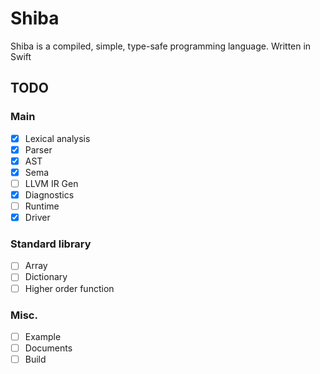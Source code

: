 # Shiba
Shiba is a compiled, simple, type-safe programming language. Written in Swift

## TODO

### Main
- [x] Lexical analysis
- [x] Parser
- [x] AST
- [x] Sema
- [ ] LLVM IR Gen
- [x] Diagnostics
- [ ] Runtime
- [x] Driver

### Standard library
- [ ] Array
- [ ] Dictionary
- [ ] Higher order function

### Misc.
- [ ] Example
- [ ] Documents
- [ ] Build
